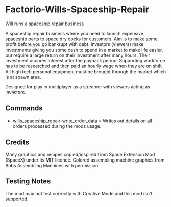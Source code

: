 # Factorio-Wills-Spaceship-Repair
Will runs a spaceship repair business


A spaceship repair business where you need to launch expensive spaceship parts to space dry docks for customers. Aim is to make some profit before you go bankrupt with debt. Investors (viewers) make investments giving you some cash to spend in a market to make life easier, but require a large return on their investment after many hours. Their investment accures interest after the payback period.
Supporting workforce has to be researched and then paid an hourly wage when they are on shift
All high tech personal equipment must be brought through the market which is at spawn area.

Designed for play in multiplayer as a streamer with viewers acting as investors.


Commands
------

- wills_spaceship_repair-write_order_data = Writes out details on all orders processed during the mods usage.


Credits
-----
Many graphics and recipes copied/inspired from Space Extension Mod (SpaceX) under its MIT licence.
Colored assembling machine graphics from Bobs Assembling Machines with permission.


Testing Notes
------
The mod may not test correctly with Creative Mode and this mod isn't supported.